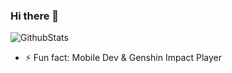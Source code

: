 ### Hi there 👋
![GithubStats](https://github-readme-stats.gopla.vercel.app/api?username=farhanfr&show_icons=true&theme=random)

- ⚡ Fun fact: Mobile Dev & Genshin Impact Player 

<!--
**farhanfr/farhanfr** is a ✨ _special_ ✨ repository because its `README.md` (this file) appears on your GitHub profile.

Here are some ideas to get you started:

- 🔭 I’m currently working on ...
- 🌱 I’m currently learning ...
- 👯 I’m looking to collaborate on ...
- 🤔 I’m looking for help with ...
- 💬 Ask me about ...
- 📫 How to reach me: ...
- 😄 Pronouns: ...
- ⚡ Fun fact: ...
-->
